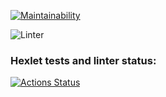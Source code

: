[![Maintainability](https://api.codeclimate.com/v1/badges/a99a88d28ad37a79dbf6/maintainability)](https://codeclimate.com/github/codeclimate/codeclimate/maintainability)


![Linter](https://github.com/krenar-rm/php-project-lvl1/workflows/Linter/badge.svg)


### Hexlet tests and linter status:
[![Actions Status](https://github.com/krenar-rm/php-project-lvl1/workflows/hexlet-check/badge.svg)](https://github.com/krenar-rm/php-project-lvl1/actions)